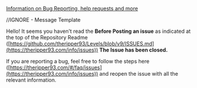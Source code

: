 [Information on Bug Reporting, help requests and more](https://theripper93.com/info/issues)

//IGNORE - Message Template

Hello! It seems you haven't read the **Before Posting an issue** as indicated at the top of the Repository Readme ([https://github.com/theripper93/Levels/blob/v9/ISSUES.md](https://theripper93.com/info/issues))
**The Issue has been closed.**

If you are reporting a bug, feel free to follow the steps here ([https://theripper93.com/#/faq/issues](https://theripper93.com/info/issues)) and reopen the issue with all the relevant information.
